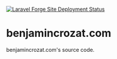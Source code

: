 [![Laravel Forge Site Deployment Status](https://img.shields.io/endpoint?url=https%3A%2F%2Fforge.laravel.com%2Fsite-badges%2F1edd94e2-b1bc-4932-8964-9b2cba0a6283%3Fdate%3D1%26commit%3D1&style=for-the-badge)](https://forge.laravel.com)

# benjamincrozat.com

benjamincrozat.com's source code.
